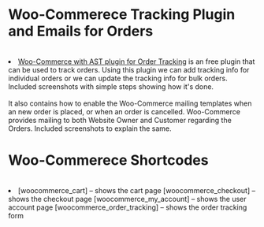 # Woo-Commerece Tracking Plugin and Emails for Orders
<br>
<ui>
  <li>
   <a href="https://github.com/saikumargandhi/Woo-Commerece/blob/main/Woocommerce%20tracking%20plugin%20working.docx">Woo-Commerce with AST plugin for Order Tracking</a> is an free plugin that can be used to track orders. Using this plugin we can add tracking info for individual orders or we can update the tracking info for bulk orders. Included screenshots with simple steps showing how it's done.<br><br>
    It also contains how to enable the Woo-Commerce mailing templates when an new order is placed, or when an order is cancelled. Woo-Commerce provides mailing to both Website Owner and Customer regarding the Orders. Included screenshots to explain the same.
  </li>
</ui>

# Woo-Commerece Shortcodes
<br>
<ui>
  <li>
    [woocommerce_cart] – shows the cart page
    [woocommerce_checkout] – shows the checkout page
    [woocommerce_my_account] – shows the user account page
    [woocommerce_order_tracking] – shows the order tracking form

